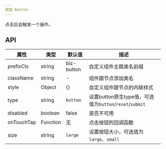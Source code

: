 ```yaml
---
按钮 Button
---
```


点击后会触发一个操作。

## API

| 属性      | 类型    | 默认值       | 描述         |
|----------|---------|------------|--------------|
|prefixCls |string   |biz-button  | 自定义组件主题类名前缀|
|className | string  |-           |组件跟节点添加类名|
|style|Object|{}|自定义组件跟节点的内联样式|
|type      |string   |`button`|设置button原生type值，可选值为`button`/`reset`/`submit`|
| disabled |boolean  | false|  是否不可用   |
| onTouchTap  | Function |无 |  点击按钮的回调函数  |
| size     |string | `large`|设置按钮大小，可选值为`large`、`small` |



